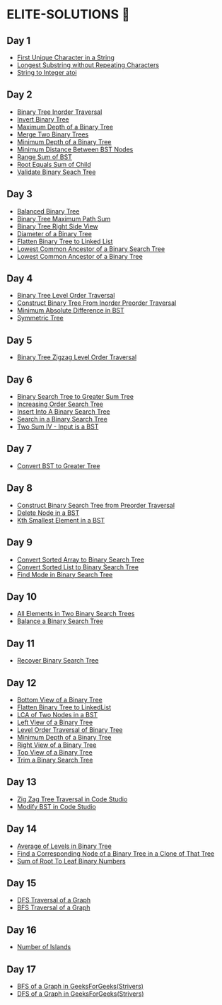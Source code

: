 # ELITE-SOLUTIONS 📄
<h2>Day 1</h2>
<ul>
  <li><a href = "https://github.com/mahendrasaikumargandham/ELITE-SOLUTIONS/blob/main/Day-001%20(23-01-2023)/first-unique-character-in-a-string.java">First Unique Character in a String</a></li>
  <li><a href = "https://github.com/mahendrasaikumargandham/ELITE-SOLUTIONS/blob/main/Day-001%20(23-01-2023)/longest-substring-without-repeating-characters.java">Longest Substring without Repeating Characters</a></li>
  <li><a href = "https://github.com/mahendrasaikumargandham/ELITE-SOLUTIONS/blob/main/Day-001%20(23-01-2023)/string-to-integer-atoi.java">String to Integer atoi</a></li>
</ul>


<h2>Day 2</h2>
<ul>
  <li><a href = "https://github.com/mahendrasaikumargandham/ELITE-SOLUTIONS/blob/main/Day-002%20(24-01-2023)/BinaryTreeInorderTraversal.java">Binary Tree Inorder Traversal</a></li>
  <li><a href = "https://github.com/mahendrasaikumargandham/ELITE-SOLUTIONS/blob/main/Day-002%20(24-01-2023)/InvertBinaryTree.java">Invert Binary Tree</a></li>
  <li><a href = "https://github.com/mahendrasaikumargandham/ELITE-SOLUTIONS/blob/main/Day-002%20(24-01-2023)/MaximumDepthofaBinaryTree.java">Maximum Depth of a Binary Tree</a></li>
  <li><a href = "https://github.com/mahendrasaikumargandham/ELITE-SOLUTIONS/blob/main/Day-002%20(24-01-2023)/MergeTwoBinaryTrees.java">Merge Two Binary Trees</a></li>
  <li><a href = "https://github.com/mahendrasaikumargandham/ELITE-SOLUTIONS/blob/main/Day-002%20(24-01-2023)/MinimumDepthofaBinaryTree.java">Minimum Depth of a Binary Tree</a></li>
  <li><a href = "https://github.com/mahendrasaikumargandham/ELITE-SOLUTIONS/blob/main/Day-002%20(24-01-2023)/MinimumDistanceBetweenBST-Nodes.java">Minimum Distance Between BST Nodes</a></li>
  <li><a href = "https://github.com/mahendrasaikumargandham/ELITE-SOLUTIONS/blob/main/Day-002%20(24-01-2023)/RangeSumofBST.java">Range Sum of BST</a></li>
  <li><a href = "https://github.com/mahendrasaikumargandham/ELITE-SOLUTIONS/blob/main/Day-002%20(24-01-2023)/RootEqualsSumOfChild.java">Root Equals Sum of Child</a></li>
  <li><a href = "https://github.com/mahendrasaikumargandham/ELITE-SOLUTIONS/blob/main/Day-002%20(24-01-2023)/ValidateBinarySearchTree.java">Validate Binary Seach Tree</a></li>
</ul>

<h2>Day 3</h2>
<ul>
  <li><a href = "https://github.com/mahendrasaikumargandham/ELITE-SOLUTIONS/blob/main/Day-003%20(25-01-2023)/BalancedBinaryTree.java">Balanced Binary Tree</a></li>
  <li><a href = "https://github.com/mahendrasaikumargandham/ELITE-SOLUTIONS/blob/main/Day-003%20(25-01-2023)/BinaryTreeMaximumPathSum.java">Binary Tree Maximum Path Sum</a></li>
  <li><a href = "https://github.com/mahendrasaikumargandham/ELITE-SOLUTIONS/blob/main/Day-003%20(25-01-2023)/BinaryTreeRightSideView.java">Binary Tree Right Side View</a></li>
  <li><a href = "https://github.com/mahendrasaikumargandham/ELITE-SOLUTIONS/blob/main/Day-003%20(25-01-2023)/DiameterofaBinaryTree.java">Diameter of a Binary Tree</a></li>
  <li><a href = "https://github.com/mahendrasaikumargandham/ELITE-SOLUTIONS/blob/main/Day-003%20(25-01-2023)/FlattenBinaryTreeToLinkedList.java">Flatten Binary Tree to Linked List</a></li>
  <li><a href = "https://github.com/mahendrasaikumargandham/ELITE-SOLUTIONS/blob/main/Day-003%20(25-01-2023)/LowestCommonAncestorofaBinarySearchTree.java">Lowest Common Ancestor of a Binary Search Tree</a></li>
  <li><a href = "https://github.com/mahendrasaikumargandham/ELITE-SOLUTIONS/blob/main/Day-003%20(25-01-2023)/LowestCommonAncestorofaBinaryTree.java">Lowest Common Ancestor of a Binary Tree</a></li>
</ul>


<h2>Day 4</h2>
<ul>
  <li><a href = "https://github.com/mahendrasaikumargandham/ELITE-SOLUTIONS/blob/main/Day-004%20(26-01-2023)/BinaryTreeLevelOrderTraversal.java">Binary Tree Level Order Traversal</a></li>
  <li><a href = "https://github.com/mahendrasaikumargandham/ELITE-SOLUTIONS/blob/main/Day-004%20(26-01-2023)/ConstructBinaryTreeFromInorderPreorderTraversal.java">Construct Binary Tree From Inorder Preorder Traversal</a></li>
  <li><a href = "https://github.com/mahendrasaikumargandham/ELITE-SOLUTIONS/blob/main/Day-004%20(26-01-2023)/MinimumAbsoluteDifferenceinBST.java">Minimum Absolute Difference in BST</a></li>
  <li><a href = "https://github.com/mahendrasaikumargandham/ELITE-SOLUTIONS/blob/main/Day-004%20(26-01-2023)/SymmetricTree.java">Symmetric Tree</a></li>
</ul>


<h2>Day 5</h2>
<ul>
  <li><a href = "https://github.com/mahendrasaikumargandham/ELITE-SOLUTIONS/blob/main/Day-005%20(27-01-2023)/BinaryTreeZigzagLevelOrderTraversal.java">Binary Tree Zigzag Level Order Traversal</a></li>
</ul>


<h2>Day 6</h2>
<ul>
  <li><a href = "https://github.com/mahendrasaikumargandham/ELITE-SOLUTIONS/blob/main/Day-006%20(28-01-2023)/BinarySearchTreetoGreaterSumTree.java">Binary Search Tree to Greater Sum Tree</a></li>
  <li><a href = "https://github.com/mahendrasaikumargandham/ELITE-SOLUTIONS/blob/main/Day-006%20(28-01-2023)/IncreasingOrderSearchTree.java">Increasing Order Search Tree</a></li>
  <li><a href = "https://github.com/mahendrasaikumargandham/ELITE-SOLUTIONS/blob/main/Day-006%20(28-01-2023)/InsertIntoABinarySearchTree.java">Insert Into A Binary Search Tree</a></li>
  <li><a href = "https://github.com/mahendrasaikumargandham/ELITE-SOLUTIONS/blob/main/Day-006%20(28-01-2023)/SearchinaBinarySearchTree.java">Search in a Binary Search Tree</a></li>
  <li><a href = "https://github.com/mahendrasaikumargandham/ELITE-SOLUTIONS/blob/main/Day-006%20(28-01-2023)/TwoSumIV-InputisaBST.java">Two Sum IV - Input is a BST</a></li>
</ul>


<h2>Day 7</h2>
<ul>
  <li><a href = "https://github.com/mahendrasaikumargandham/ELITE-SOLUTIONS/blob/main/Day-007%20(29-01-2023)/convert-bst-to-greater-tree.java">Convert BST to Greater Tree</a></li>
</ul>


<h2>Day 8</h2>
<ul>
  <li><a href = "https://github.com/mahendrasaikumargandham/ELITE-SOLUTIONS/blob/main/Day-008%20(30-01-2023)/construct-binary-search-tree-from-preorder-traversal.java">Construct Binary Search Tree from Preorder Traversal</a></li>
  <li><a href = "https://github.com/mahendrasaikumargandham/ELITE-SOLUTIONS/blob/main/Day-008%20(30-01-2023)/delete-node-in-a-bst.java">Delete Node in a BST</a></li>
  <li><a href = "https://github.com/mahendrasaikumargandham/ELITE-SOLUTIONS/blob/main/Day-008%20(30-01-2023)/kth-smallest-element-in-a-bst.java">Kth Smallest Element in a BST</a></li>
</ul>

<h2>Day 9</h2>
<ul>
  <li><a href = "https://github.com/mahendrasaikumargandham/ELITE-SOLUTIONS/blob/main/Day-009%20(31-01-2023)/convert-sorted-array-to-binary-search-tree.java">Convert Sorted Array to Binary Search Tree</a></li>
  <li><a href = "https://github.com/mahendrasaikumargandham/ELITE-SOLUTIONS/blob/main/Day-009%20(31-01-2023)/convert-sorted-list-to-binary-search-tree.java">Convert Sorted List to Binary Search Tree</a></li>
  <li><a href = "https://github.com/mahendrasaikumargandham/ELITE-SOLUTIONS/blob/main/Day-009%20(31-01-2023)/find-mode-in-binary-search-tree.java">Find Mode in Binary Search Tree</a></li>
</ul>


<h2>Day 10</h2>
<ul>
  <li><a href = "https://github.com/mahendrasaikumargandham/ELITE-SOLUTIONS/blob/main/Day-010%20(01-02-2023)/all-elements-in-two-binary-search-trees.java">All Elements in Two Binary Search Trees</a></li>
  <li><a href = "https://github.com/mahendrasaikumargandham/ELITE-SOLUTIONS/blob/main/Day-010%20(01-02-2023)/balance-a-binary-search-tree.java">Balance a Binary Search Tree</a></li>
</ul>


<h2>Day 11</h2>
<ul>
  <li><a href = "https://github.com/mahendrasaikumargandham/ELITE-SOLUTIONS/blob/main/Day-011%20(02-02-2023)/Recover-binary-search-tree.java">Recover Binary Search Tree</a></li>
</ul>



<h2>Day 12</h2>
<ul>
  <li><a href = "https://github.com/mahendrasaikumargandham/ELITE-SOLUTIONS/blob/main/Day-012%20(03-02-2023)/Bottom-view-of-a-binaryTree.java">Bottom View of a Binary Tree</a></li>
  <li><a href = "https://github.com/mahendrasaikumargandham/ELITE-SOLUTIONS/blob/main/Day-012%20(03-02-2023)/Flatten-Binary-Tree-to-LinkedList.java">Flatten Binary Tree to LinkedList</a></li>
  <li><a href = "https://github.com/mahendrasaikumargandham/ELITE-SOLUTIONS/blob/main/Day-012%20(03-02-2023)/LCA-of-2-Nodes-in-a-BST.java">LCA of Two Nodes in a BST</a></li>
  <li><a href = "https://github.com/mahendrasaikumargandham/ELITE-SOLUTIONS/blob/main/Day-012%20(03-02-2023)/Left-View-of-a-binaryTree.java">Left View of a Binary Tree</a></li>
  <li><a href = "https://github.com/mahendrasaikumargandham/ELITE-SOLUTIONS/blob/main/Day-012%20(03-02-2023)/Level-Order-Traversal.java">Level Order Traversal of Binary Tree</a></li>
  <li><a href = "https://github.com/mahendrasaikumargandham/ELITE-SOLUTIONS/blob/main/Day-012%20(03-02-2023)/Minimum-Depth-of-a-BinaryTree.java">Minimum Depth of a Binary Tree</a></li>
  <li><a href = "https://github.com/mahendrasaikumargandham/ELITE-SOLUTIONS/blob/main/Day-012%20(03-02-2023)/Right-View-of-a-BinaryTree.java">Right View of a Binary Tree</a></li>
  <li><a href = "https://github.com/mahendrasaikumargandham/ELITE-SOLUTIONS/blob/main/Day-012%20(03-02-2023)/Top-view-of-a-binaryTree.java">Top View of a Binary Tree</a></li>
  <li><a href = "https://github.com/mahendrasaikumargandham/ELITE-SOLUTIONS/blob/main/Day-012%20(03-02-2023)/Trim-a-Binary-Seach-Tree.java">Trim a Binary Search Tree</a></li>
</ul>


<h2>Day 13</h2>
<ul>
  <li><a href = "https://github.com/mahendrasaikumargandham/ELITE-SOLUTIONS/blob/main/Day-013%20(04-03-2023)/ZigZagTreeTraversal.java">Zig Zag Tree Traversal in Code Studio</a></li>
  <li><a href = "https://github.com/mahendrasaikumargandham/ELITE-SOLUTIONS/blob/main/Day-013%20(04-03-2023)/Modify-BST.java">Modify BST in Code Studio</a></li>
</ul>

<h2>Day 14</h2>
<ul>
  <li><a href = "https://github.com/mahendrasaikumargandham/ELITE-SOLUTIONS/blob/main/Day-014%20(05-02-2023)/Average-of-Levels-in-BinaryTree.java">Average of Levels in Binary Tree</a></li>
  <li><a href = "https://github.com/mahendrasaikumargandham/ELITE-SOLUTIONS/blob/main/Day-014%20(05-02-2023)/FindaCorrespondingNodeofaBinaryTreeinaCloneofThatTree.java">Find a Corresponding Node of a Binary Tree in a Clone of That Tree</a></li>
  <li><a href = "https://github.com/mahendrasaikumargandham/ELITE-SOLUTIONS/blob/main/Day-014%20(05-02-2023)/SumofRootToLeafBinaryNumbers.java">Sum of Root To Leaf Binary Numbers</a></li>
</ul>


<h2>Day 15</h2>
<ul>
  <li><a href = "https://github.com/mahendrasaikumargandham/ELITE-SOLUTIONS/blob/main/Day-015%20(06-02-2023)/DFS-Traversal-Graph.java">DFS Traversal of a Graph</a></li>
  <li><a href = "https://github.com/mahendrasaikumargandham/ELITE-SOLUTIONS/blob/main/Day-015%20(06-02-2023)/BFS-Traversal-Graph.java">BFS Traversal of a Graph</a></li>
</ul>

<h2>Day 16</h2>
<ul>
  <li><a href = "https://github.com/mahendrasaikumargandham/ELITE-SOLUTIONS/blob/main/Day-016%20(07-02-2023)/Number-of-Islands.java">Number of Islands</a></li>
</ul>


<h2>Day 17</h2>
<ul>
  <li><a href = "https://github.com/mahendrasaikumargandham/ELITE-SOLUTIONS/blob/main/Day-017%20(08-02-2023)/BFS-of-Graph-GeeksForGeeks.java">BFS of a Graph in GeeksForGeeks(Strivers)</li>
  <li><a href = "https://github.com/mahendrasaikumargandham/ELITE-SOLUTIONS/blob/main/Day-017%20(08-02-2023)/DFS-of-Graph-GeeksforGeeks.java">DFS of a Graph in GeeksForGeeks(Strivers)</li>
</ul>
